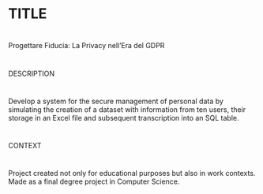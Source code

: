 # TITLE
#
Progettare Fiducia: La Privacy nell’Era del GDPR
#
#
#
#
#
DESCRIPTION
#
#
#
Develop a system for the secure management of personal data by simulating the creation of a dataset with information from ten users, their storage in an Excel file and subsequent transcription into an SQL table.
#
#
#
CONTEXT
#
#
#
Project created not only for educational purposes but also in work contexts. Made as a final degree project in Computer Science.
#
#
#
